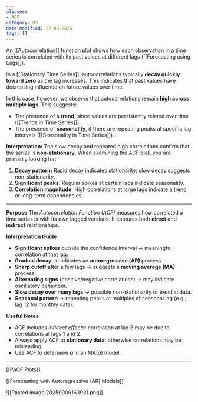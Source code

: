 ```yaml
---
aliases:
- ACF
category: DS
date modified: 27-09-2025
tags: []
---
```

An [[Autocorrelation]] function plot shows how each observation in a time series is correlated with its past values at different lags ([[Forecasting using Lags]]).

In a [[Stationary Time Series]], autocorrelations typically **decay quickly toward zero** as the lag increases. This indicates that past values have decreasing influence on future values over time.

In this case, however, we observe that autocorrelations remain **high across multiple lags**. This suggests:
* The presence of a **trend**, since values are persistently related over time ([[Trends in Time Series]]).
* The presence of **seasonality**, if there are repeating peaks at specific lag intervals ([[Seasonality in Time Series]]).

**Interpretation:** The slow decay and repeated high correlations confirm that the series is **non-stationary**. When examining the ACF plot, you are primarily looking for:

1. **Decay pattern:** Rapid decay indicates stationarity; slow decay suggests non-stationarity.
2. **Significant peaks:** Regular spikes at certain lags indicate seasonality.
3. **Correlation magnitude:** High correlations at large lags indicate a trend or long-term dependencies.

---

**Purpose**
The *Autocorrelation Function (ACF)* measures how correlated a time series is with its own lagged versions. It captures both **direct** and **indirect** relationships.

**Interpretation Guide**

* **Significant spikes** outside the confidence interval → meaningful correlation at that lag.
* **Gradual decay** → indicates an **autoregressive (AR)** process.
* **Sharp cutoff** after a few lags → suggests a **moving average (MA)** process.
* **Alternating signs** (positive/negative correlations) → may indicate oscillatory behaviour.
* **Slow decay over many lags** → possible non-stationarity or trend in data.
* **Seasonal pattern** → repeating peaks at multiples of seasonal lag (e.g., lag 12 for monthly data).

**Useful Notes**

* ACF includes *indirect effects*: correlation at lag 3 may be due to correlations at lags 1 and 2.
* Always apply ACF to **stationary data**; otherwise correlations may be misleading.
* Use ACF to determine **$q$** in an MA($q$) model.

---

[[PACF Plots]]

[[Forecasting with Autoregressive (AR) Models]]

![[Pasted image 20250909163931.png]]